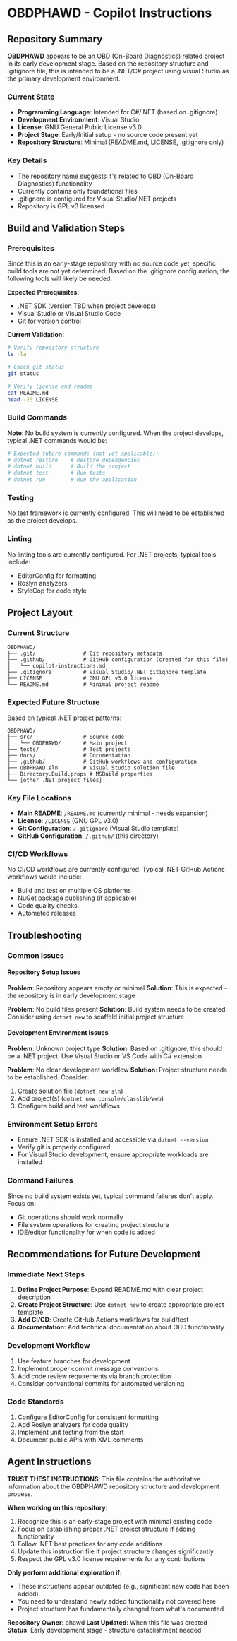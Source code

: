 # OBDPHAWD - Copilot Instructions

## Repository Summary

**OBDPHAWD** appears to be an OBD (On-Board Diagnostics) related project in its early development stage. Based on the repository structure and .gitignore file, this is intended to be a .NET/C# project using Visual Studio as the primary development environment.

### Current State
- **Programming Language**: Intended for C#/.NET (based on .gitignore)
- **Development Environment**: Visual Studio 
- **License**: GNU General Public License v3.0
- **Project Stage**: Early/Initial setup - no source code present yet
- **Repository Structure**: Minimal (README.md, LICENSE, .gitignore only)

### Key Details
- The repository name suggests it's related to OBD (On-Board Diagnostics) functionality
- Currently contains only foundational files
- .gitignore is configured for Visual Studio/.NET projects
- Repository is GPL v3 licensed

## Build and Validation Steps

### Prerequisites
Since this is an early-stage repository with no source code yet, specific build tools are not yet determined. Based on the .gitignore configuration, the following tools will likely be needed:

**Expected Prerequisites:**
- .NET SDK (version TBD when project develops)
- Visual Studio or Visual Studio Code
- Git for version control

**Current Validation:**
```bash
# Verify repository structure
ls -la

# Check git status
git status

# Verify license and readme
cat README.md
head -20 LICENSE
```

### Build Commands
**Note**: No build system is currently configured. When the project develops, typical .NET commands would be:

```bash
# Expected future commands (not yet applicable):
# dotnet restore    # Restore dependencies
# dotnet build      # Build the project
# dotnet test       # Run tests
# dotnet run        # Run the application
```

### Testing
No test framework is currently configured. This will need to be established as the project develops.

### Linting
No linting tools are currently configured. For .NET projects, typical tools include:
- EditorConfig for formatting
- Roslyn analyzers
- StyleCop for code style

## Project Layout

### Current Structure
```
OBDPHAWD/
├── .git/               # Git repository metadata
├── .github/            # GitHub configuration (created for this file)
│   └── copilot-instructions.md
├── .gitignore          # Visual Studio/.NET gitignore template
├── LICENSE             # GNU GPL v3.0 license
└── README.md           # Minimal project readme
```

### Expected Future Structure
Based on typical .NET project patterns:
```
OBDPHAWD/
├── src/                # Source code
│   └── OBDPHAWD/       # Main project
├── tests/              # Test projects
├── docs/               # Documentation
├── .github/            # GitHub workflows and configuration
├── OBDPHAWD.sln        # Visual Studio solution file
├── Directory.Build.props # MSBuild properties
└── [other .NET project files]
```

### Key File Locations
- **Main README**: `/README.md` (currently minimal - needs expansion)
- **License**: `/LICENSE` (GNU GPL v3.0)
- **Git Configuration**: `/.gitignore` (Visual Studio template)
- **GitHub Configuration**: `/.github/` (this directory)

### CI/CD Workflows
No CI/CD workflows are currently configured. Typical .NET GitHub Actions workflows would include:
- Build and test on multiple OS platforms
- NuGet package publishing (if applicable)
- Code quality checks
- Automated releases

## Troubleshooting

### Common Issues

#### Repository Setup Issues
**Problem**: Repository appears empty or minimal
**Solution**: This is expected - the repository is in early development stage

**Problem**: No build files present
**Solution**: Build system needs to be created. Consider using `dotnet new` to scaffold initial project structure

#### Development Environment Issues
**Problem**: Unknown project type
**Solution**: Based on .gitignore, this should be a .NET project. Use Visual Studio or VS Code with C# extension

**Problem**: No clear development workflow
**Solution**: Project structure needs to be established. Consider:
1. Create solution file (`dotnet new sln`)
2. Add project(s) (`dotnet new console/classlib/web`)
3. Configure build and test workflows

### Environment Setup Errors
- Ensure .NET SDK is installed and accessible via `dotnet --version`
- Verify git is properly configured
- For Visual Studio development, ensure appropriate workloads are installed

### Command Failures
Since no build system exists yet, typical command failures don't apply. Focus on:
- Git operations should work normally
- File system operations for creating project structure
- IDE/editor functionality for when code is added

## Recommendations for Future Development

### Immediate Next Steps
1. **Define Project Purpose**: Expand README.md with clear project description
2. **Create Project Structure**: Use `dotnet new` to create appropriate project template
3. **Add CI/CD**: Create GitHub Actions workflows for build/test
4. **Documentation**: Add technical documentation about OBD functionality

### Development Workflow
1. Use feature branches for development
2. Implement proper commit message conventions
3. Add code review requirements via branch protection
4. Consider conventional commits for automated versioning

### Code Standards
1. Configure EditorConfig for consistent formatting
2. Add Roslyn analyzers for code quality
3. Implement unit testing from the start
4. Document public APIs with XML comments

## Agent Instructions

**TRUST THESE INSTRUCTIONS**: This file contains the authoritative information about the OBDPHAWD repository structure and development process.

**When working on this repository:**
1. Recognize this is an early-stage project with minimal existing code
2. Focus on establishing proper .NET project structure if adding functionality
3. Follow .NET best practices for any code additions
4. Update this instruction file if project structure changes significantly
5. Respect the GPL v3.0 license requirements for any contributions

**Only perform additional exploration if:**
- These instructions appear outdated (e.g., significant new code has been added)
- You need to understand newly added functionality not covered here
- Project structure has fundamentally changed from what's documented

**Repository Owner**: phawd
**Last Updated**: When this file was created
**Status**: Early development stage - structure establishment needed